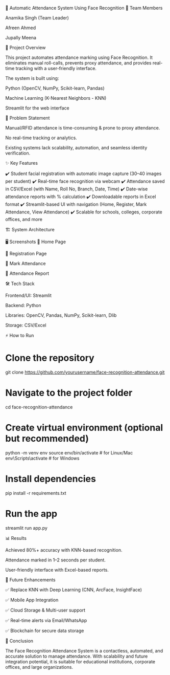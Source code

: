 📸 Automatic Attendance System Using Face Recognition
👥 Team Members

Anamika Singh (Team Leader)

Afreen Ahmed

Jupally Meena

📖 Project Overview

This project automates attendance marking using Face Recognition. It eliminates manual roll-calls, prevents proxy attendance, and provides real-time tracking with a user-friendly interface.

The system is built using:

Python (OpenCV, NumPy, Scikit-learn, Pandas)

Machine Learning (K-Nearest Neighbors - KNN)

Streamlit for the web interface

🚩 Problem Statement

Manual/RFID attendance is time-consuming & prone to proxy attendance.

No real-time tracking or analytics.

Existing systems lack scalability, automation, and seamless identity verification.

✨ Key Features

✔️ Student facial registration with automatic image capture (30–40 images per student)
✔️ Real-time face recognition via webcam
✔️ Attendance saved in CSV/Excel (with Name, Roll No, Branch, Date, Time)
✔️ Date-wise attendance reports with % calculation
✔️ Downloadable reports in Excel format
✔️ Streamlit-based UI with navigation (Home, Register, Mark Attendance, View Attendance)
✔️ Scalable for schools, colleges, corporate offices, and more

🏗️ System Architecture

🖥️ Screenshots
🔹 Home Page

🔹 Registration Page

🔹 Mark Attendance

🔹 Attendance Report

🛠️ Tech Stack

Frontend/UI: Streamlit

Backend: Python

Libraries: OpenCV, Pandas, NumPy, Scikit-learn, Dlib

Storage: CSV/Excel

⚡ How to Run
# Clone the repository
git clone https://github.com/yourusername/face-recognition-attendance.git

# Navigate to the project folder
cd face-recognition-attendance

# Create virtual environment (optional but recommended)
python -m venv env
source env/bin/activate   # for Linux/Mac
env\Scripts\activate      # for Windows

# Install dependencies
pip install -r requirements.txt

# Run the app
streamlit run app.py


📊 Results

Achieved 80%+ accuracy with KNN-based recognition.

Attendance marked in 1–2 seconds per student.

User-friendly interface with Excel-based reports.

🚀 Future Enhancements

✅ Replace KNN with Deep Learning (CNN, ArcFace, InsightFace)

✅ Mobile App Integration

✅ Cloud Storage & Multi-user support

✅ Real-time alerts via Email/WhatsApp

✅ Blockchain for secure data storage

📝 Conclusion

The Face Recognition Attendance System is a contactless, automated, and accurate solution to manage attendance. With scalability and future integration potential, it is suitable for educational institutions, corporate offices, and large organizations.
